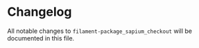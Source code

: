# Changelog

All notable changes to `filament-package_sapium_checkout` will be documented in this file.
